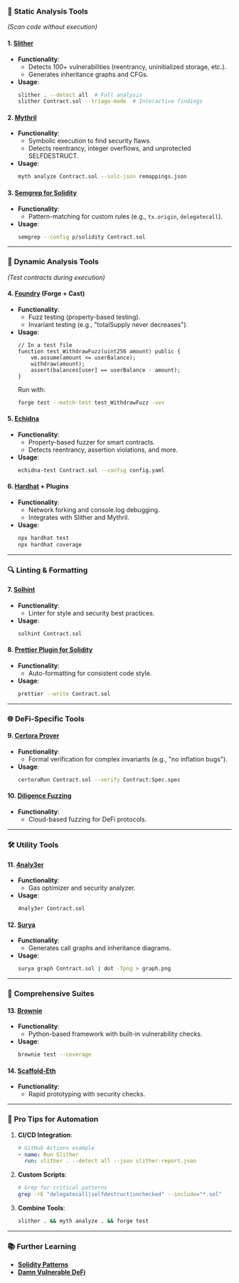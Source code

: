 ### 🔧 **Static Analysis Tools**  
*(Scan code without execution)*  

#### 1. **[Slither](https://github.com/crytic/slither)**  
- **Functionality**:  
  - Detects 100+ vulnerabilities (reentrancy, uninitialized storage, etc.).  
  - Generates inheritance graphs and CFGs.  
- **Usage**:  
  ```bash
  slither . --detect all  # Full analysis
  slither Contract.sol --triage-mode  # Interactive findings
  ```

#### 2. **[Mythril](https://github.com/ConsenSys/mythril)**  
- **Functionality**:  
  - Symbolic execution to find security flaws.  
  - Detects reentrancy, integer overflows, and unprotected SELFDESTRUCT.  
- **Usage**:  
  ```bash
  myth analyze Contract.sol --solc-json remappings.json
  ```

#### 3. **[Semgrep for Solidity](https://semgrep.dev/)**  
- **Functionality**:  
  - Pattern-matching for custom rules (e.g., `tx.origin`, `delegatecall`).  
- **Usage**:  
  ```bash
  semgrep --config p/solidity Contract.sol
  ```

---

### 🧪 **Dynamic Analysis Tools**  
*(Test contracts during execution)*  

#### 4. **[Foundry](https://github.com/foundry-rs/foundry) (Forge + Cast)**  
- **Functionality**:  
  - Fuzz testing (property-based testing).  
  - Invariant testing (e.g., "totalSupply never decreases").  
- **Usage**:  
  ```solidity
  // In a test file
  function test_WithdrawFuzz(uint256 amount) public {
      vm.assume(amount <= userBalance);
      withdraw(amount);
      assert(balances[user] == userBalance - amount);
  }
  ```
  Run with:  
  ```bash
  forge test --match-test test_WithdrawFuzz -vvv
  ```

#### 5. **[Echidna](https://github.com/crytic/echidna)**  
- **Functionality**:  
  - Property-based fuzzer for smart contracts.  
  - Detects reentrancy, assertion violations, and more.  
- **Usage**:  
  ```bash
  echidna-test Contract.sol --config config.yaml
  ```

#### 6. **[Hardhat](https://hardhat.org/) + Plugins**  
- **Functionality**:  
  - Network forking and console.log debugging.  
  - Integrates with Slither and Mythril.  
- **Usage**:  
  ```bash
  npx hardhat test
  npx hardhat coverage
  ```

---

### 🔍 **Linting & Formatting**  

#### 7. **[Solhint](https://github.com/protofire/solhint)**  
- **Functionality**:  
  - Linter for style and security best practices.  
- **Usage**:  
  ```bash
  solhint Contract.sol
  ```

#### 8. **[Prettier Plugin for Solidity](https://github.com/prettier-solidity/prettier-plugin-solidity)**  
- **Functionality**:  
  - Auto-formatting for consistent code style.  
- **Usage**:  
  ```bash
  prettier --write Contract.sol
  ```

---

### 🌐 **DeFi-Specific Tools**  

#### 9. **[Certora Prover](https://www.certora.com/)**  
- **Functionality**:  
  - Formal verification for complex invariants (e.g., "no inflation bugs").  
- **Usage**:  
  ```bash
  certoraRun Contract.sol --verify Contract:Spec.spec
  ```

#### 10. **[Diligence Fuzzing](https://consensys.net/diligence/fuzzing/)**  
- **Functionality**:  
  - Cloud-based fuzzing for DeFi protocols.  

---

### 🛠️ **Utility Tools**  

#### 11. **[4naly3er](https://github.com/Picodes/4naly3er)**  
- **Functionality**:  
  - Gas optimizer and security analyzer.  
- **Usage**:  
  ```bash
  4naly3er Contract.sol
  ```

#### 12. **[Surya](https://github.com/ConsenSys/surya)**  
- **Functionality**:  
  - Generates call graphs and inheritance diagrams.  
- **Usage**:  
  ```bash
  surya graph Contract.sol | dot -Tpng > graph.png
  ```

---

### 📜 **Comprehensive Suites**  

#### 13. **[Brownie](https://github.com/eth-brownie/brownie)**  
- **Functionality**:  
  - Python-based framework with built-in vulnerability checks.  
- **Usage**:  
  ```bash
  brownie test --coverage
  ```

#### 14. **[Scaffold-Eth](https://github.com/scaffold-eth/scaffold-eth)**  
- **Functionality**:  
  - Rapid prototyping with security checks.  

---

### 🎯 **Pro Tips for Automation**  
1. **CI/CD Integration**:  
   ```yaml
   # GitHub Actions example
   - name: Run Slither
     run: slither . --detect all --json slither-report.json
   ```
2. **Custom Scripts**:  
   ```bash
   # Grep for critical patterns
   grep -rE "delegatecall|selfdestruct|unchecked" --include="*.sol"
   ```
3. **Combine Tools**:  
   ```bash
   slither . && myth analyze . && forge test
   ```

---

### 📚 **Further Learning**  
- **[Solidity Patterns](https://github.com/fravoll/solidity-patterns)**  
- **[Damn Vulnerable DeFi](https://www.damnvulnerabledefi.xyz/)**
